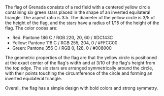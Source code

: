The flag of Grenada consists of a red field with a centered yellow circle containing six green stars placed in the shape of an inverted equilateral triangle. The aspect ratio is 3:5. The diameter of the yellow circle is 3/5 of the height of the flag, and the stars have a radius of 1/15 of the height of the flag. The color codes are:

- Red: Pantone 186 C / RGB 220, 20, 60 / #DC143C
- Yellow: Pantone 116 C / RGB 255, 204, 0 / #FFCC00
- Green: Pantone 356 C / RGB 0, 128, 0 / #008000

The geometric properties of the flag are that the yellow circle is positioned at the exact center of the flag's width and at 3/10 of the flag's height from the top edge. The six stars are arranged symmetrically around the circle, with their points touching the circumference of the circle and forming an inverted equilateral triangle.

Overall, the flag has a simple design with bold colors and strong symmetry.